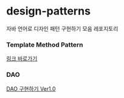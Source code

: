 # design-patterns
자바 언어로 디자인 패턴 구현하기 모음 레포지토리

### Template Method Pattern

[링크 바로가기](/template-method-pattern)

### DAO

[DAO 구현하기 Ver1.0](/DAO/DAO_ver1.0)
